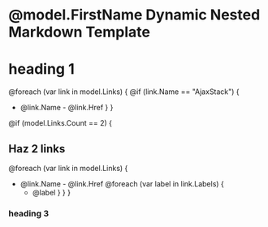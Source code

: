 # @model.FirstName Dynamic Nested Markdown Template

# heading 1

@foreach (var link in model.Links) {
  @if (link.Name == "AjaxStack") {
  - @link.Name - @link.Href
  }
}

@if (model.Links.Count == 2) {
## Haz 2 links
  @foreach (var link in model.Links) {
  - @link.Name - @link.Href 
    @foreach (var label in link.Labels) { 
	- @label 
	}
  }
}

### heading 3